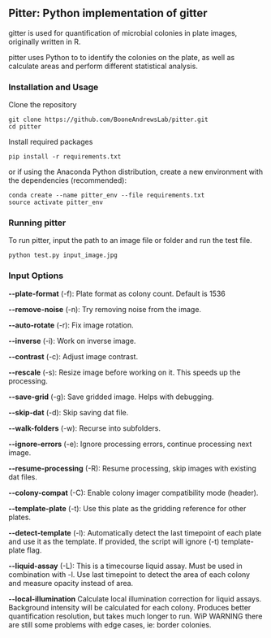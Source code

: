 
## Pitter: Python implementation of gitter

gitter is used for quantification of microbial colonies in plate images, originally written in R. 

pitter uses Python to to identify the colonies on the plate, as well as calculate areas and perform different statistical analysis. 

### Installation and Usage
Clone the repository
```
git clone https://github.com/BooneAndrewsLab/pitter.git
cd pitter
```

Install required packages
```
pip install -r requirements.txt
```

or if using the Anaconda Python distribution, create a new environment with the dependencies (recommended):
```
conda create --name pitter_env --file requirements.txt
source activate pitter_env
```

### Running pitter

To run pitter, input the path to an image file or folder and run the test file.
```
python test.py input_image.jpg
```

### Input Options
 
  **--plate-format** (-f): Plate format as colony count. Default is 1536
  
  **--remove-noise** (-n): Try removing noise from the image.
  
  **--auto-rotate**  (-r):  Fix image rotation.
  
  **--inverse**      (-i):  Work on inverse image.
  
  **--contrast**     (-c):  Adjust image contrast.
  
  **--rescale**      (-s):  Resize image before working on it. This speeds up the processing.  
 
  **--save-grid**    (-g):  Save gridded image. Helps with debugging.
  
  **--skip-dat**     (-d):  Skip saving dat file.
  
  **--walk-folders** (-w):  Recurse into subfolders.
                        
  **--ignore-errors** (-e): Ignore processing errors, continue processing next image.
  
  **--resume-processing** (-R): Resume processing, skip images with existing dat files.
                        
  **--colony-compat**     (-C):   Enable colony imager compatibility mode (header).
 
  **--template-plate**    (-t): Use this plate as the gridding reference for other plates.
                        
  **--detect-template**   (-l):  Automatically detect the last timepoint of each plate and use it as the template. If provided,
                        the script will ignore (-t) template-plate flag.
                       
  **--liquid-assay**      (-L): This is a timecourse liquid assay. Must be used in combination with -l. Use last timepoint to
                        detect the area of each colony and measure opacity instead of area.
                        
  **--local-illumination**  Calculate local illumination correction for liquid assays. Background intensity will be
                        calculated for each colony. Produces better quantification resolution, but takes much longer
                        to run. WiP WARNING there are still some problems with edge cases, ie: border colonies.
